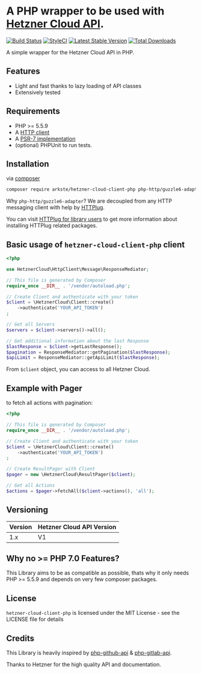 A PHP wrapper to be used with [Hetzner Cloud API](https://docs.hetzner.cloud).
==============

[![Build Status](https://travis-ci.com/arkste/hetzner-cloud-client-php.svg?branch=master)](https://travis-ci.com/arkste/hetzner-cloud-client-php)
[![StyleCI](https://styleci.io/repos/141315134/shield?style=flat)](https://styleci.io/repos/141315134)
[![Latest Stable Version](https://poser.pugx.org/arkste/hetzner-cloud-client-php/v/stable)](https://packagist.org/packages/arkste/hetzner-cloud-client-php)
[![Total Downloads](https://poser.pugx.org/arkste/hetzner-cloud-client-php/downloads)](https://packagist.org/packages/arkste/hetzner-cloud-client-php)

A simple wrapper for the Hetzner Cloud API in PHP.

## Features

* Light and fast thanks to lazy loading of API classes
* Extensively tested

## Requirements

* PHP >= 5.5.9
* A [HTTP client](https://packagist.org/providers/php-http/client-implementation)
* A [PSR-7 implementation](https://packagist.org/providers/psr/http-message-implementation)
* (optional) PHPUnit to run tests.

Installation
------------

via [composer](https://getcomposer.org)

```bash
composer require arkste/hetzner-cloud-client-php php-http/guzzle6-adapter
```

Why `php-http/guzzle6-adapter`? We are decoupled from any HTTP messaging client with help by [HTTPlug](http://httplug.io).

You can visit [HTTPlug for library users](http://docs.php-http.org/en/latest/httplug/users.html) to get more information about installing HTTPlug related packages.

## Basic usage of `hetzner-cloud-client-php` client

```php
<?php

use HetznerCloud\HttpClient\Message\ResponseMediator;

// This file is generated by Composer
require_once __DIR__ . '/vendor/autoload.php';

// Create Client and authenticate with your token
$client = \HetznerCloud\Client::create()
    ->authenticate('YOUR_API_TOKEN')
;

// Get all Servers
$servers = $client->servers()->all();

// Get additional information about the last Response
$lastResponse = $client->getLastResponse();
$pagination = ResponseMediator::getPagination($lastResponse);
$apiLimit = ResponseMediator::getApiLimit($lastResponse);
```

From `$client` object, you can access to all Hetzner Cloud.

## Example with Pager

to fetch all actions with pagination:

```php
<?php

// This file is generated by Composer
require_once __DIR__ . '/vendor/autoload.php';

// Create Client and authenticate with your token
$client = \HetznerCloud\Client::create()
    ->authenticate('YOUR_API_TOKEN')
;

// Create ResultPager with Client
$pager = new \HetznerCloud\ResultPager($client);

// Get all Actions
$actions = $pager->fetchAll($client->actions(), 'all');
```

## Versioning

|Version|Hetzner Cloud API Version|
|-------|-------------------------|
|1.x    | V1                      |

## Why no >= PHP 7.0 Features?

This Library aims to be as compatible as possible, thats why it only needs PHP >= 5.5.9 and depends on very few composer packages.

## License

`hetzner-cloud-client-php` is licensed under the MIT License - see the LICENSE file for details

## Credits

This Library is heavily inspired by [php-github-api](https://github.com/KnpLabs/php-github-api) & [php-gitlab-api](https://github.com/m4tthumphrey/php-gitlab-api).

Thanks to Hetzner for the high quality API and documentation.
